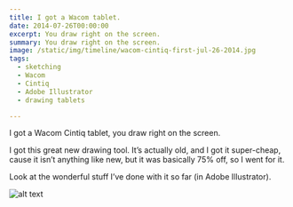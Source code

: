 ```yaml
---
title: I got a Wacom tablet.
date: 2014-07-26T00:00:00
excerpt: You draw right on the screen.
summary: You draw right on the screen.
image: /static/img/timeline/wacom-cintiq-first-jul-26-2014.jpg
tags:
  - sketching
  - Wacom
  - Cintiq
  - Adobe Illustrator
  - drawing tablets

---
```


I got a Wacom Cintiq tablet, you draw right on the screen.

I got this great new drawing tool. It’s actually old, and I got it super-cheap, cause it isn’t anything like new, but it was basically 75% off, so I went for it.

Look at the wonderful stuff I’ve done with it so far (in Adobe Illustrator).

![alt text](/static/img/timeline/wacom-cintiq-first-jul-26-2014.jpg)